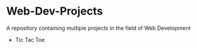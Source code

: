 # Web-Dev-Projects
A repository containing multiple projects in the field of Web Development
<ul>
  <li>Tic Tac Toe</li>
</ul>
